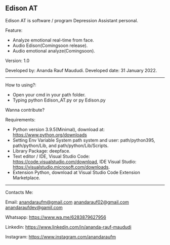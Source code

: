 Edison AT
-----------------------------------------------------------------------------------------------------------------------------------------------------------------------------------

Edison AT is software / program Depression Assistant personal.

Feature:
- Analyze emotional real-time from face.
- Audio Edison(Comingsoon release).
- Audio emotional analyze(Comingsoon).

Version: 1.0

Developed by: Ananda Rauf Maududi.
Developed date: 31 January 2022.

-----------------------------------------------------------------------------------------------------------------------------------------------------------------------------------

How to using?:

- Open your cmd in your path folder.
- Typing python Edison_AT.py or py Edison.py

Wanna contribute?

Requirements:

- Python version 3.9.5(Minimal), download at: https://www.python.org/downloads 
- Setting Env Variable System path system and user: path/python395, path/python/Lib, and path/python/Lib/Scripts.
- Library Package: deepface.
- Text editor / IDE, Visual Studio Code: https://code.visualstudio.com/download, IDE Visual Studio: https://visualstudio.microsoft.com/downloads.
- Extension Python, download at Visual Studio Code Extension Marketplace.

---------------------------------------------------------------------------------------------------------------------------------------------------------------------------------

Contacts Me:

Email:
anandaraufm@gmail.com
anandarauf02@gmail.com
anandaraufdev@gamil.com

Whatsapp:
https://www.wa.me/6283879627956

Linkedin:
https://www.linkedin.com/in/ananda-rauf-maududi

Instagram:
https://www.instagram.com/anandaraufm


